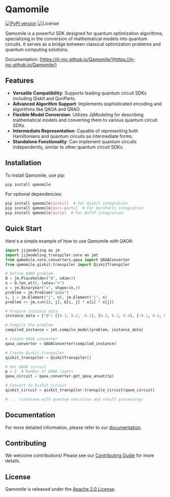 # Qamomile

[![PyPI version](https://badge.fury.io/py/qamomile.svg)](https://badge.fury.io/py/qamomile)
![License](https://img.shields.io/badge/License-Apache%202.0-blue.svg)

Qamomile is a powerful SDK designed for quantum optimization algorithms, specializing in the conversion of mathematical models into quantum circuits. It serves as a bridge between classical optimization problems and quantum computing solutions.

Documentation: [https://jij-inc.github.io/Qamomile/](https://jij-inc.github.io/Qamomile/)

## Features

- **Versatile Compatibility**: Supports leading quantum circuit SDKs including Qiskit and QuriParts.
- **Advanced Algorithm Support**: Implements sophisticated encoding and algorithms like QAOA and QRAO.
- **Flexible Model Conversion**: Utilizes JijModeling for describing mathematical models and converting them to various quantum circuit SDKs.
- **Intermediate Representation**: Capable of representing both Hamiltonians and quantum circuits as intermediate forms.
- **Standalone Functionality**: Can implement quantum circuits independently, similar to other quantum circuit SDKs.

## Installation

To install Qamomile, use pip:

```bash
pip install qamomile
```

For optional dependencies:

```bash
pip install qamomile[qiskit]  # For Qiskit integration
pip install qamomile[quri-parts]  # For QuriParts integration
pip install qamomile[qutip]  # For QuTiP integration
```

## Quick Start

Here's a simple example of how to use Qamomile with QAOA:

```python
import jijmodeling as jm
import jijmodeling_transpiler.core as jmt
from qamomile.core.converters.qaoa import QAOAConverter
from qamomile.qiskit.transpiler import QiskitTranspiler

# Define QUBO problem
Q = jm.Placeholder("Q", ndim=2)
n = Q.len_at(0, latex="n")
x = jm.BinaryVar("x", shape=(n,))
problem = jm.Problem("qubo")
i, j = jm.Element("i", n), jm.Element("j", n)
problem += jm.sum([i, j], Q[i, j] * x[i] * x[j])

# Prepare instance data
instance_data = {"Q": [[0.1, 0.2, -0.1], [0.2, 0.3, 0.4], [-0.1, 0.4, 0.0]]}

# Compile the problem
compiled_instance = jmt.compile_model(problem, instance_data)

# Create QAOA converter
qaoa_converter = QAOAConverter(compiled_instance)

# Create Qiskit transpiler
qiskit_transpiler = QiskitTranspiler()

# Get QAOA circuit
p = 2  # Number of QAOA layers
qaoa_circuit = qaoa_converter.get_qaoa_ansatz(p)

# Convert to Qiskit circuit
qiskit_circuit = qiskit_transpiler.transpile_circuit(qaoa_circuit)

# ... (continue with quantum execution and result processing)
```

## Documentation

For more detailed information, please refer to our [documentation](https://jij-inc.github.io/Qamomile/).

## Contributing

We welcome contributions! Please see our [Contributing Guide](docs/contribute.md) for more details.

## License

Qamomile is released under the [Apache 2.0 License](LICENSE).
